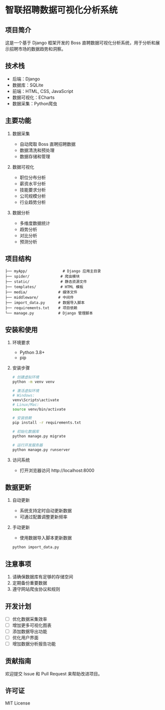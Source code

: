 # 智联招聘数据可视化分析系统

## 项目简介
这是一个基于 Django 框架开发的 Boss 直聘数据可视化分析系统，用于分析和展示招聘市场的数据趋势和洞察。

## 技术栈
- 后端：Django
- 数据库：SQLite
- 前端：HTML, CSS, JavaScript
- 数据可视化：ECharts
- 数据采集：Python爬虫

## 主要功能
1. 数据采集
   - 自动爬取 Boss 直聘招聘数据
   - 数据清洗和预处理
   - 数据存储和管理

2. 数据可视化
   - 职位分布分析
   - 薪资水平分析
   - 技能要求分析
   - 公司规模分析
   - 行业趋势分析

3. 数据分析
   - 多维度数据统计
   - 趋势分析
   - 对比分析
   - 预测分析

## 项目结构
```
├── myApp/                # Django 应用主目录
├── spider/              # 爬虫模块
├── static/              # 静态资源文件
├── templates/           # HTML 模板
├── media/              # 媒体文件
├── middleware/         # 中间件
├── import_data.py      # 数据导入脚本
├── requirements.txt    # 项目依赖
└── manage.py           # Django 管理脚本
```

## 安装和使用
1. 环境要求
   - Python 3.8+
   - pip

2. 安装步骤
   ```bash
   # 创建虚拟环境
   python -m venv venv
   
   # 激活虚拟环境
   # Windows:
   venv\Scripts\activate
   # Linux/Mac:
   source venv/bin/activate
   
   # 安装依赖
   pip install -r requirements.txt
   
   # 初始化数据库
   python manage.py migrate
   
   # 运行开发服务器
   python manage.py runserver
   ```

3. 访问系统
   - 打开浏览器访问 http://localhost:8000

## 数据更新
1. 自动更新
   - 系统支持定时自动更新数据
   - 可通过配置调整更新频率

2. 手动更新
   - 使用数据导入脚本更新数据
   ```bash
   python import_data.py
   ```

## 注意事项
1. 请确保数据库有足够的存储空间
2. 定期备份重要数据
3. 遵守网站爬虫协议和规则

## 开发计划
- [ ] 优化数据采集效率
- [ ] 增加更多可视化图表
- [ ] 添加数据导出功能
- [ ] 优化用户界面
- [ ] 增加数据分析报告功能

## 贡献指南
欢迎提交 Issue 和 Pull Request 来帮助改进项目。

## 许可证
MIT License 
